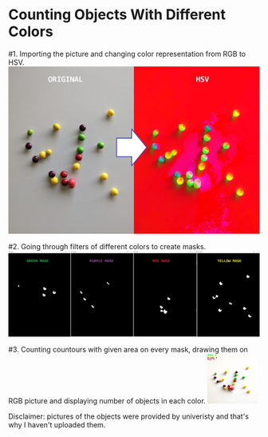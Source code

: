 # Counting Objects With Different Colors

#1. Importing the picture and changing color representation from RGB to HSV.
![](https://github.com/4MC4/Counting-Objects/blob/main/pics/orig_to_hsv.png)

#2. Going through filters of different colors to create masks.
![](https://github.com/4MC4/Counting-Objects/blob/main/pics/masks.png)

#3. Counting countours with given area on every mask, drawing them on RGB picture and displaying number of objects in each color.
<img src="https://github.com/4MC4/Counting-Objects/blob/main/pics/result.png" width="100" height="100">

Disclaimer: pictures of the objects were provided by univeristy and that's why I haven't uploaded them.
